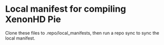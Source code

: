 # Local manifest for compiling XenonHD Pie #

Clone these files to .repo/local_manifests, then run a repo sync to sync the local manifest.
